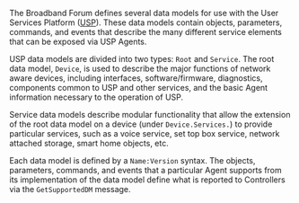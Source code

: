 The Broadband Forum defines several data models for use with the User Services Platform ([USP](https://www.broadband-forum.org/technical/download/TR-369.pdf)). These data models contain objects, parameters, commands, and events that describe the many different service elements that can be exposed via USP Agents.

USP data models are divided into two types: `Root` and `Service`. The root data model, `Device`, is used to describe the major functions of network aware devices, including interfaces, software/firmware, diagnostics, components common to USP and other services, and the basic Agent information necessary to the operation of USP.

Service data models describe modular functionality that allow the extension of the root data model on a device (under `Device.Services.`) to provide particular services, such as a voice service, set top box service, network attached storage, smart home objects, etc.

Each data model is defined by a `Name:Version` syntax. The objects, parameters, commands, and events that a particular Agent supports from its implementation of the data model define what is reported to Controllers via the `GetSupportedDM` message.
